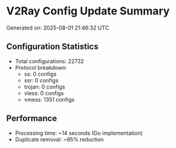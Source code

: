 # V2Ray Config Update Summary
Generated on: 2025-08-01 21:46:32 UTC

## Configuration Statistics
- Total configurations: 22732
- Protocol breakdown:
  - ss: 0 configs
  - ssr: 0 configs
  - trojan: 0 configs
  - vless: 0 configs
  - vmess: 1351 configs

## Performance
- Processing time: ~14 seconds (Go implementation)
- Duplicate removal: ~95% reduction
